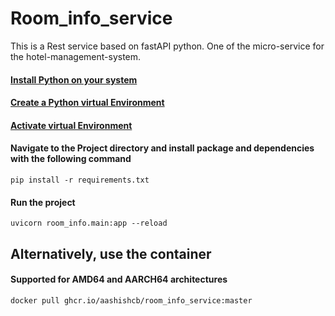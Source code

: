# Room_info_service
This is a Rest service based on fastAPI python. One of the micro-service for the hotel-management-system.

#### <a href="https://realpython.com/installing-python/">Install Python on your system</a>

#### <a href="https://docs.python.org/3/library/venv.html#creating-virtual-environments">Create a Python virtual Environment</a>

#### <a href="https://docs.python.org/3/library/venv.html#how-venvs-work">Activate virtual Environment</a>

#### Navigate to the Project directory and install package and dependencies with the following command
`pip install -r requirements.txt`

#### Run the project
`uvicorn room_info.main:app --reload`



## Alternatively, use the container
#### Supported for AMD64 and AARCH64 architectures

`docker pull ghcr.io/aashishcb/room_info_service:master`
